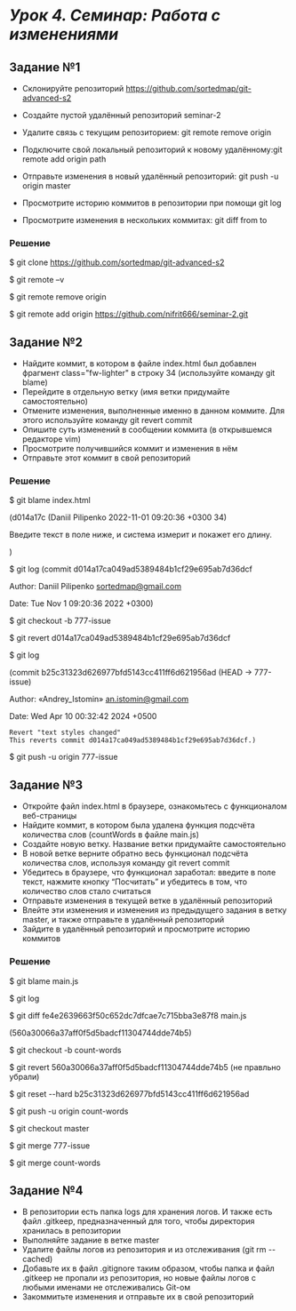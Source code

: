 # ***Урок 4. Семинар: Работа с изменениями***

## Задание №1 
-	Склонируйте репозиторий https://github.com/sortedmap/git-advanced-s2

-	Создайте пустой удалённый репозиторий seminar-2


-	Удалите связь с текущим репозиторием: git remote remove origin

-	Подключите свой локальный репозиторий к новому удалённому:git remote add origin path


-	Отправьте изменения в новый удалённый репозиторий:
git push -u origin master

-	Просмотрите историю коммитов в репозитории при помощи git log

-	Просмотрите изменения в нескольких коммитах: git diff from to

### Решение ###

$ git clone https://github.com/sortedmap/git-advanced-s2

$ git remote –v

$ git remote remove origin

$ git remote add origin https://github.com/nifrit666/seminar-2.git


## Задание №2 ##
-	Найдите коммит, в котором в файле index.html был добавлен фрагмент class="fw-lighter" в строку 34 (используйте команду git blame)
-	Перейдите в отдельную ветку (имя ветки придумайте самостоятельно)
-	Отмените изменения, выполненные именно в данном коммите. Для этого используйте команду git revert commit
-	Опишите суть изменений в сообщении коммита (в открывшемся редакторе vim)
-	Просмотрите получившийся коммит и изменения в нём
- Отправьте этот коммит в свой репозиторий


### Решение ###
$ git blame index.html

(d014a17c (Daniil Pilipenko 2022-11-01 09:20:36 +0300 34)     <p class="fw-lighter">Введите текст в поле ниже, и система измерит и покажет его длину.</p>)

$ git log 
(commit d014a17ca049ad5389484b1cf29e695ab7d36dcf

Author: Daniil Pilipenko <sortedmap@gmail.com>

Date:   Tue Nov 1 09:20:36 2022 +0300)

$ git checkout -b 777-issue

$ git revert d014a17ca049ad5389484b1cf29e695ab7d36dcf

$ git log

(commit b25c31323d626977bfd5143cc411ff6d621956ad (HEAD -> 777-issue)

Author: «Andrey_Istomin» <an.istomin@gmail.com>

Date:   Wed Apr 10 00:32:42 2024 +0500

    Revert "text styles changed"
    This reverts commit d014a17ca049ad5389484b1cf29e695ab7d36dcf.)

$ git push -u origin 777-issue

## Задание №3 ##
-	Откройте файл index.html в браузере, ознакомьтесь с функционалом веб-страницы
-	Найдите коммит, в котором была удалена функция подсчёта количества слов (countWords в файле main.js)
-	Создайте новую ветку. Название ветки придумайте самостоятельно
-	В новой ветке верните обратно весь функционал подсчёта количества слов, используя команду git revert commit
-	Убедитесь в браузере, что функционал заработал: введите в поле текст, нажмите кнопку “Посчитать” и убедитесь в том, что количество слов стало считаться
-	Отправьте изменения в текущей ветке в удалённый репозиторий
-	Влейте эти изменения и изменения из предыдущего задания в ветку master, и также отправьте в удалённый репозиторий
-	Зайдите в удалённый репозиторий и просмотрите историю коммитов

### Решение ###

$ git blame main.js

$ git log

$ git diff fe4e2639663f50c652dc7dfcae7c715bba3e87f8 main.js

(560a30066a37aff0f5d5badcf11304744dde74b5)

$ git checkout -b count-words

$ git revert 560a30066a37aff0f5d5badcf11304744dde74b5 (не правльно убрали)

$ git reset --hard b25c31323d626977bfd5143cc411ff6d621956ad

$ git push -u origin count-words

$ git checkout master

$ git merge 777-issue

$ git merge count-words



## Задание №4 ##
- В репозитории есть папка logs для хранения логов. И также есть файл .gitkeep, предназначенный для того, чтобы директория хранилась в репозитории
- Выполняйте задание в ветке master
- Удалите файлы логов из репозитория и из отслеживания (git rm --cached)
- Добавьте их в файл .gitignore таким образом, чтобы папка и файл .gitkeep не пропали из репозитория, но новые файлы логов с любыми именами не отслеживались Git-ом
- Закоммитьте изменения и отправьте их в свой репозиторий



